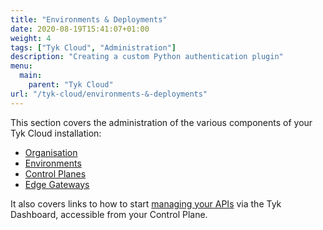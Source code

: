```yaml
---
title: "Environments & Deployments"
date: 2020-08-19T15:41:07+01:00
weight: 4
tags: ["Tyk Cloud", "Administration"]
description: "Creating a custom Python authentication plugin"
menu:
  main:
    parent: "Tyk Cloud"
url: "/tyk-cloud/environments-&-deployments"
---
```


This section covers the administration of the various components of your Tyk Cloud installation:

* [Organisation](/docs/tyk-cloud/environments-deployments/managing-organisations/)
* [Environments](/docs/tyk-cloud/environments-deployments/managing-environments/)
* [Control Planes](/docs/tyk-cloud/environments-deployments/managing-control-planes/)
* [Edge Gateways](/docs/tyk-cloud/environments-deployments/managing-gateways/)

It also covers links to how to start [managing your APIs](/docs/tyk-cloud/environments-deployments/managing-apis/) via the Tyk Dashboard, accessible from your Control Plane.
